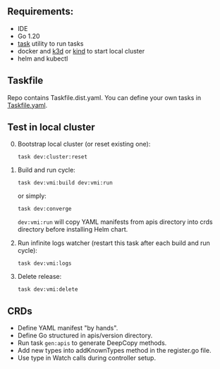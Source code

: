 ## Requirements:
- IDE
- Go 1.20
- [task](https://taskfile.dev/) utility to run tasks
- docker and [k3d](https://k3d.io/) or [kind](https://kind.sigs.k8s.io/) to start local cluster
- helm and kubectl

## Taskfile

Repo contains Taskfile.dist.yaml. You can define your own tasks in [Taskfile.yaml](https://taskfile.dev/usage/#supported-file-names).

## Test in local cluster

0. Bootstrap local cluster (or reset existing one):

    ```
    task dev:cluster:reset
    ```

1. Build and run cycle:

    ```
    task dev:vmi:build dev:vmi:run
    ```

    or simply:

    ```
    task dev:converge
    ```

    `dev:vmi:run` will copy YAML manifests from apis directory into crds directory before installing Helm chart.

2. Run infinite logs watcher (restart this task after each build and run cycle):

    ```
    task dev:vmi:logs
    ```

2. Delete release:

    ```
    task dev:vmi:delete
    ```

## CRDs

- Define YAML manifest "by hands".
- Define Go structured in apis/version directory.
- Run task `gen:apis` to generate DeepCopy methods.
- Add new types into addKnownTypes method in the register.go file.
- Use type in Watch calls during controller setup.


